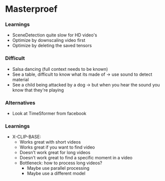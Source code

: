 # Masterproef

### Learnings
- SceneDetection quite slow for HD video's
- Optimize by downscaling video first
- Optimize by deleting the saved tensors

### Difficult
- Salsa dancing (full context needs to be known)
- See a table, difficult to know what its made of -> use sound to detect material
- See a child being attacked by a dog -> but when you hear the sound you know that they're playing

### Alternatives
- Look at TimeSformer from facebook


### Learnings
- X-CLIP-BASE:
    - Works great with short videos
    - Works great if you want to find video
    - Doesn't work great for long videos
    - Doesn't work great to find a specific moment in a video
    - Bottleneck: how to process long videos?
        - Maybe use parallel processing
        - Maybe use a different model